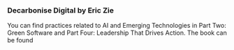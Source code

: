 ### Decarbonise Digital by Eric Zie

You can find practices related to AI and Emerging Technologies in Part Two: Green Software and Part Four: Leadership That Drives Action. The book can be found
